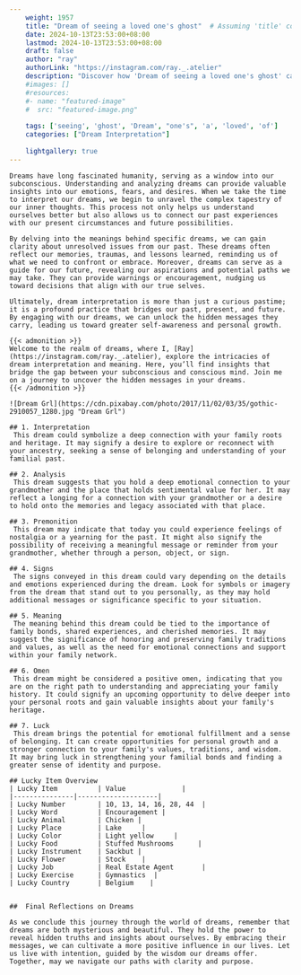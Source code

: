 ```yaml
---
    weight: 1957
    title: "Dream of seeing a loved one's ghost"  # Assuming 'title' column exists
    date: 2024-10-13T23:53:00+08:00
    lastmod: 2024-10-13T23:53:00+08:00
    draft: false
    author: "ray"
    authorLink: "https://instagram.com/ray._.atelier"
    description: "Discover how 'Dream of seeing a loved one's ghost' can interpret your future and uncover its significant meanings in your life."
    #images: []
    #resources:
    #- name: "featured-image"
    #  src: "featured-image.png"
    
    tags: ['seeing', 'ghost', 'Dream', "one's", 'a', 'loved', 'of']
    categories: ["Dream Interpretation"]
    
    lightgallery: true
---
```

    
    Dreams have long fascinated humanity, serving as a window into our subconscious. Understanding and analyzing dreams can provide valuable insights into our emotions, fears, and desires. When we take the time to interpret our dreams, we begin to unravel the complex tapestry of our inner thoughts. This process not only helps us understand ourselves better but also allows us to connect our past experiences with our present circumstances and future possibilities.
    
    By delving into the meanings behind specific dreams, we can gain clarity about unresolved issues from our past. These dreams often reflect our memories, traumas, and lessons learned, reminding us of what we need to confront or embrace. Moreover, dreams can serve as a guide for our future, revealing our aspirations and potential paths we may take. They can provide warnings or encouragement, nudging us toward decisions that align with our true selves.
    
    Ultimately, dream interpretation is more than just a curious pastime; it is a profound practice that bridges our past, present, and future. By engaging with our dreams, we can unlock the hidden messages they carry, leading us toward greater self-awareness and personal growth.
    
    {{< admonition >}}
    Welcome to the realm of dreams, where I, [Ray](https://instagram.com/ray._.atelier), explore the intricacies of dream interpretation and meaning. Here, you’ll find insights that bridge the gap between your subconscious and conscious mind. Join me on a journey to uncover the hidden messages in your dreams.
    {{< /admonition >}}
    
    ![Dream Grl](https://cdn.pixabay.com/photo/2017/11/02/03/35/gothic-2910057_1280.jpg "Dream Grl")
    
    ## 1. Interpretation
     This dream could symbolize a deep connection with your family roots and heritage. It may signify a desire to explore or reconnect with your ancestry, seeking a sense of belonging and understanding of your familial past.
    
    ## 2. Analysis
     This dream suggests that you hold a deep emotional connection to your grandmother and the place that holds sentimental value for her. It may reflect a longing for a connection with your grandmother or a desire to hold onto the memories and legacy associated with that place.
    
    ## 3. Premonition
     This dream may indicate that today you could experience feelings of nostalgia or a yearning for the past. It might also signify the possibility of receiving a meaningful message or reminder from your grandmother, whether through a person, object, or sign.
    
    ## 4. Signs
     The signs conveyed in this dream could vary depending on the details and emotions experienced during the dream. Look for symbols or imagery from the dream that stand out to you personally, as they may hold additional messages or significance specific to your situation.
    
    ## 5. Meaning
     The meaning behind this dream could be tied to the importance of family bonds, shared experiences, and cherished memories. It may suggest the significance of honoring and preserving family traditions and values, as well as the need for emotional connections and support within your family network.
    
    ## 6. Omen
     This dream might be considered a positive omen, indicating that you are on the right path to understanding and appreciating your family history. It could signify an upcoming opportunity to delve deeper into your personal roots and gain valuable insights about your family's heritage.
    
    ## 7. Luck
     This dream brings the potential for emotional fulfillment and a sense of belonging. It can create opportunities for personal growth and a stronger connection to your family's values, traditions, and wisdom. It may bring luck in strengthening your familial bonds and finding a greater sense of identity and purpose.
    
    ## Lucky Item Overview
    | Lucky Item          | Value              |
    |---------------|--------------------|
    | Lucky Number        | 10, 13, 14, 16, 28, 44  |
    | Lucky Word          | Encouragement |
    | Lucky Animal        | Chicken |
    | Lucky Place         | Lake     |
    | Lucky Color         | Light yellow     |
    | Lucky Food          | Stuffed Mushrooms      |
    | Lucky Instrument    | Sackbut |
    | Lucky Flower        | Stock    |
    | Lucky Job           | Real Estate Agent       |
    | Lucky Exercise      | Gymnastics  |
    | Lucky Country       | Belgium    |
    
    
    ##  Final Reflections on Dreams
    
    As we conclude this journey through the world of dreams, remember that dreams are both mysterious and beautiful. They hold the power to reveal hidden truths and insights about ourselves. By embracing their messages, we can cultivate a more positive influence in our lives. Let us live with intention, guided by the wisdom our dreams offer. Together, may we navigate our paths with clarity and purpose.
    